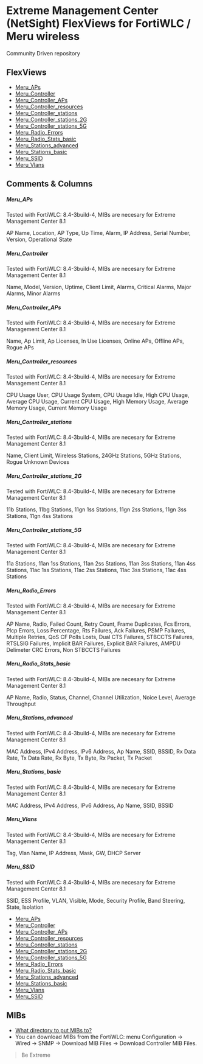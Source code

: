 # Extreme Management Center (NetSight) FlexViews for FortiWLC / Meru wireless

Community Driven repository


## FlexViews
* [Meru_APs](tpl/Meru_APs.tpl?raw=true)
* [Meru_Controller](tpl/Meru_Controller.tpl?raw=true)
* [Meru_Controller_APs](tpl/Meru_Controller_APs.tpl?raw=true)
* [Meru_Controller_resources](tpl/Meru_Controller_resources.tpl?raw=true)
* [Meru_Controller_stations](tpl/Meru_Controller_stations.tpl?raw=true)
* [Meru_Controller_stations_2G](tpl/Meru_Controller_stations_2G.tpl?raw=true)
* [Meru_Controller_stations_5G](tpl/Meru_Controller_stations_5G.tpl?raw=true)
* [Meru_Radio_Errors](tpl/Meru_Radio_Errors.tpl?raw=true)
* [Meru_Radio_Stats_basic](tpl/Meru_Radio_Stats_basic.tpl?raw=true)
* [Meru_Stations_advanced](tpl/Meru_Stations_advanced.tpl?raw=true)
* [Meru_Stations_basic](tpl/Meru_Stations_basic.tpl?raw=true)
* [Meru_SSID](tpl/Meru_SSID.tpl?raw=true)
* [Meru_Vlans](tpl/Meru_Vlans.tpl?raw=true)


## Comments & Columns

##### Meru_APs
Tested with FortiWLC: 8.4-3build-4, MIBs are necesary for Extreme Management Center 8.1

AP Name, Location, AP Type, Up Time, Alarm, IP Address, Serial Number, Version, Operational State

##### Meru_Controller
Tested with FortiWLC: 8.4-3build-4, MIBs are necesary for Extreme Management Center 8.1

Name, Model, Version, Uptime, Client Limit, Alarms, Critical Alarms, Major Alarms, Minor Alarms

##### Meru_Controller_APs
Tested with FortiWLC: 8.4-3build-4, MIBs are necesary for Extreme Management Center 8.1

Name, Ap Limit, Ap Licenses, In Use Licenses, Online APs, Offline APs, Rogue APs

##### Meru_Controller_resources
Tested with FortiWLC: 8.4-3build-4, MIBs are necesary for Extreme Management Center 8.1

CPU Usage User, CPU Usage System, CPU Usage Idle, High CPU Usage, Average CPU Usage, Current CPU Usage, High Memory Usage, Average Memory Usage, Current Memory Usage

##### Meru_Controller_stations
Tested with FortiWLC: 8.4-3build-4, MIBs are necesary for Extreme Management Center 8.1

Name, Client Limit, Wireless Stations, 24GHz Stations, 5GHz Stations, Rogue Unknown Devices

##### Meru_Controller_stations_2G
Tested with FortiWLC: 8.4-3build-4, MIBs are necesary for Extreme Management Center 8.1

11b Stations, 11bg Stations, 11gn 1ss Stations, 11gn 2ss Stations, 11gn 3ss Stations, 11gn 4ss Stations

##### Meru_Controller_stations_5G
Tested with FortiWLC: 8.4-3build-4, MIBs are necesary for Extreme Management Center 8.1

11a Stations, 11an 1ss Stations, 11an 2ss Stations, 11an 3ss Stations, 11an 4ss Stations, 11ac 1ss Stations, 11ac 2ss Stations, 11ac 3ss Stations, 11ac 4ss Stations

##### Meru_Radio_Errors
Tested with FortiWLC: 8.4-3build-4, MIBs are necesary for Extreme Management Center 8.1

AP Name, Radio, Failed Count, Retry Count, Frame Duplicates, Fcs Errors, Plcp Errors, Loss Percentage, Rts Failures, Ack Failures, PSMP Failures, Multiple Retries, QoS CF Polls Losts, Dual CTS Failures, STBCCTS Failures, RTSLSIG Failures, Implicit BAR Failures, Explicit BAR Failures, AMPDU Delimeter CRC Errors, Non STBCCTS Failures

##### Meru_Radio_Stats_basic
Tested with FortiWLC: 8.4-3build-4, MIBs are necesary for Extreme Management Center 8.1

AP Name, Radio, Status, Channel, Channel Utilization, Noice Level, Average Throughput

##### Meru_Stations_advanced
Tested with FortiWLC: 8.4-3build-4, MIBs are necesary for Extreme Management Center 8.1

MAC Address, IPv4 Address, IPv6 Address, Ap Name, SSID, BSSID, Rx Data Rate, Tx Data Rate, Rx Byte, Tx Byte, Rx Packet, Tx Packet

##### Meru_Stations_basic
Tested with FortiWLC: 8.4-3build-4, MIBs are necesary for Extreme Management Center 8.1

MAC Address, IPv4 Address, IPv6 Address, Ap Name, SSID, BSSID

##### Meru_Vlans
Tested with FortiWLC: 8.4-3build-4, MIBs are necesary for Extreme Management Center 8.1

Tag, Vlan Name, IP Address, Mask, GW, DHCP Server

##### Meru_SSID
Tested with FortiWLC: 8.4-3build-4, MIBs are necesary for Extreme Management Center 8.1

SSID, ESS Profile, VLAN, Visible, Mode, Security Profile, Band Steering, State, Isolation


* [Meru_APs](sample/Meru_APs.PNG?raw=true)
* [Meru_Controller](sample/Meru_Controller.PNG?raw=true)
* [Meru_Controller_APs](sample/Meru_Controller_APs.PNG?raw=true)
* [Meru_Controller_resources](sample/Meru_Controller_resources.PNG?raw=true)
* [Meru_Controller_stations](sample/Meru_Controller_stations.PNG?raw=true)
* [Meru_Controller_stations_2G](sample/Meru_Controller_stations_2G.PNG?raw=true)
* [Meru_Controller_stations_5G](sample/Meru_Controller_stations_5G.PNG?raw=true)
* [Meru_Radio_Errors](sample/Meru_Radio_Errors.PNG?raw=true)
* [Meru_Radio_Stats_basic](sample/Meru_Radio_Stats_basic.PNG?raw=true)
* [Meru_Stations_advanced](sample/Meru_Stations_advanced.PNG?raw=true)
* [Meru_Stations_basic](sample/Meru_Stations_basic.PNG?raw=true)
* [Meru_Vlans](sample/Meru_Vlans.PNG?raw=true)
* [Meru_SSID](sample/Meru_SSID.PNG?raw=true)

## MIBs
* [What directory to put MIBs to?](https://gtacknowledge.extremenetworks.com/articles/How_To/Netsight-Importing-a-MIB-into-Netsight)
* You can download MIBs from the FortiWLC: menu Configuration -> Wired -> SNMP -> Download MIB Files -> Download Controller MIB Files.

>Be Extreme
